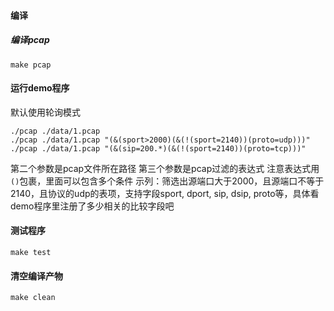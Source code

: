 #### 编译
##### 编译pcap
```
make pcap
```

#### 运行demo程序
默认使用轮询模式
```
./pcap ./data/1.pcap
./pcap ./data/1.pcap "(&(sport>2000)(&(!(sport=2140))(proto=udp)))"
./pcap ./data/1.pcap "(&(sip=200.*)(&(!(sport=2140))(proto=tcp)))"
```
第二个参数是pcap文件所在路径
第三个参数是pcap过滤的表达式
注意表达式用`()`包裹，里面可以包含多个条件
示列：筛选出源端口大于2000，且源端口不等于2140，且协议的udp的表项，支持字段sport, dport, sip, dsip, proto等，具体看demo程序里注册了多少相关的比较字段吧

#### 测试程序
```
make test
```

#### 清空编译产物
```
make clean
```
